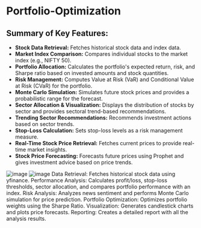 # Portfolio-Optimization


## Summary of Key Features:
- **Stock Data Retrieval:** Fetches historical stock data and index data.
- **Market Index Comparison:** Compares individual stocks to the market index (e.g., NIFTY 50).
- **Portfolio Allocation:** Calculates the portfolio's expected return, risk, and Sharpe ratio based on invested amounts and stock quantities.
- **Risk Management:** Computes Value at Risk (VaR) and Conditional Value at Risk (CVaR) for the portfolio.
- **Monte Carlo Simulation:** Simulates future stock prices and provides a probabilistic range for the forecast.
- **Sector Allocation & Visualization:** Displays the distribution of stocks by sector and provides sectoral trend-based recommendations.
- **Trending Sector Recommendations:** Recommends investment actions based on sector trends.
- **Stop-Loss Calculation:** Sets stop-loss levels as a risk management measure.
- **Real-Time Stock Price Retrieval:** Fetches current prices to provide real-time market insights.
- **Stock Price Forecasting:** Forecasts future prices using Prophet and gives investment advice based on price trends.

![image](https://github.com/user-attachments/assets/33ed3539-1161-486b-8bd9-5c485b738f37)
![image](https://github.com/user-attachments/assets/1a6e8072-0c83-47f5-b707-7aaf603fc9bb)
Data Retrieval: Fetches historical stock data using yfinance.
Performance Analysis: Calculates profit/loss, stop-loss thresholds, sector allocation, and compares portfolio performance with an index.
Risk Analysis: Analyzes news sentiment and performs Monte Carlo simulation for price prediction.
Portfolio Optimization: Optimizes portfolio weights using the Sharpe Ratio.
Visualization: Generates candlestick charts and plots price forecasts.
Reporting: Creates a detailed report with all the analysis results.
